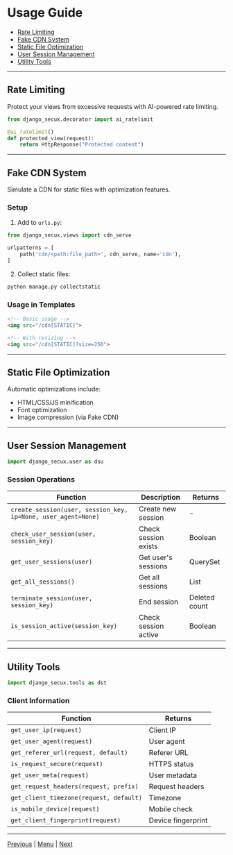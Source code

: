 # Usage Guide
- [Rate Limiting](#rate-limiting)
- [Fake CDN System](#fake-cdn-system)
- [Static File Optimization](#static-file-optimization)
- [User Session Management](#user-session-management)
- [Utility Tools](#utility-tools)

---

## Rate Limiting
Protect your views from excessive requests with AI-powered rate limiting.

```python
from django_secux.decorator import ai_ratelimit

@ai_ratelimit()
def protected_view(request):
    return HttpResponse("Protected content")
```

---

## Fake CDN System
Simulate a CDN for static files with optimization features.

### Setup
1. Add to `urls.py`:
```python
from django_secux.views import cdn_serve

urlpatterns = [
    path('cdn/<path:file_path>', cdn_serve, name='cdn'),
]
```

2. Collect static files:
```bash
python manage.py collectstatic
```

### Usage in Templates
```html
<!-- Basic usage -->
<img src="/cdn[STATIC]">

<!-- With resizing -->
<img src="/cdn[STATIC]?size=250">
```

---

## Static File Optimization
Automatic optimizations include:
- HTML/CSS/JS minification
- Font optimization
- Image compression (via Fake CDN)

---

## User Session Management
```python
import django_secux.user as dsu
```

### Session Operations
| Function | Description | Returns |
|----------|-------------|---------|
| `create_session(user, session_key, ip=None, user_agent=None)` | Create new session | - |
| `check_user_session(user, session_key)` | Check session exists | Boolean |
| `get_user_sessions(user)` | Get user's sessions | QuerySet |
| `get_all_sessions()` | Get all sessions | List |
| `terminate_session(user, session_key)` | End session | Deleted count |
| `is_session_active(session_key)` | Check session active | Boolean |

---

## Utility Tools
```python
import django_secux.tools as dst
```

### Client Information
| Function | Returns |
|----------|---------|
| `get_user_ip(request)` | Client IP |
| `get_user_agent(request)` | User agent |
| `get_referer_url(request, default)` | Referer URL |
| `is_request_secure(request)` | HTTPS status |
| `get_user_meta(request)` | User metadata |
| `get_request_headers(request, prefix)` | Request headers |
| `get_client_timezone(request, default)` | Timezone |
| `is_mobile_device(request)` | Mobile check |
| `get_client_fingerprint(request)` | Device fingerprint |

---

[Previous](installation.md) | [Menu](index.md) | [Next](configuration.md)
